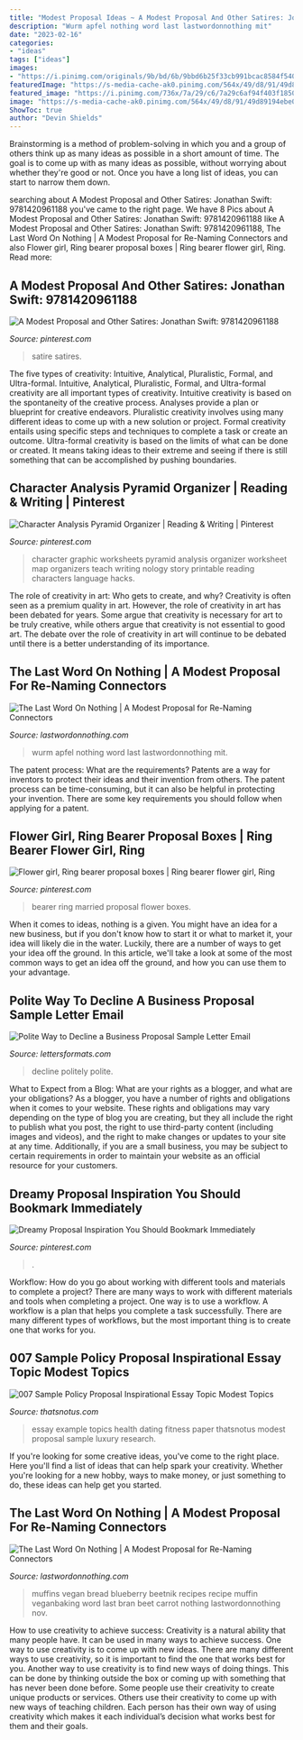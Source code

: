 ```yaml
---
title: "Modest Proposal Ideas ~ A Modest Proposal And Other Satires: Jonathan Swift: 9781420961188"
description: "Wurm apfel nothing word last lastwordonnothing mit"
date: "2023-02-16"
categories:
- "ideas"
tags: ["ideas"]
images:
- "https://i.pinimg.com/originals/9b/bd/6b/9bbd6b25f33cb991bcac8584f540ef97.jpg"
featuredImage: "https://s-media-cache-ak0.pinimg.com/564x/49/d8/91/49d89194ebe0d9f516f81e227e5d7c10.jpg"
featured_image: "https://i.pinimg.com/736x/7a/29/c6/7a29c6af94f403f1850855d2190b130d.jpg"
image: "https://s-media-cache-ak0.pinimg.com/564x/49/d8/91/49d89194ebe0d9f516f81e227e5d7c10.jpg"
ShowToc: true
author: "Devin Shields"
---
```



Brainstorming is a method of problem-solving in which you and a group of others think up as many ideas as possible in a short amount of time. The goal is to come up with as many ideas as possible, without worrying about whether they're good or not. Once you have a long list of ideas, you can start to narrow them down.

	

		
searching about A Modest Proposal and Other Satires: Jonathan Swift: 9781420961188 you've came to the right page. We have 8 Pics about A Modest Proposal and Other Satires: Jonathan Swift: 9781420961188 like A Modest Proposal and Other Satires: Jonathan Swift: 9781420961188, The Last Word On Nothing | A Modest Proposal for Re-Naming Connectors and also Flower girl, Ring bearer proposal boxes | Ring bearer flower girl, Ring. Read more:
		
    
## A Modest Proposal And Other Satires: Jonathan Swift: 9781420961188

<img loading=lazy src="https://i.pinimg.com/736x/7a/29/c6/7a29c6af94f403f1850855d2190b130d.jpg" onerror="this.onerror=null;this.src='https://tse3.mm.bing.net/th?id=OIP.SzTwSm2WP9YD6OPHznEVMQAAAA&amp;pid=15.1';" alt="A Modest Proposal and Other Satires: Jonathan Swift: 9781420961188">

_Source: pinterest.com_

>satire satires. 

	

The five types of creativity: Intuitive, Analytical, Pluralistic, Formal, and Ultra-formal.
Intuitive, Analytical, Pluralistic, Formal, and Ultra-formal creativity are all important types of creativity. Intuitive creativity is based on the spontaneity of the creative process. Analyses provide a plan or blueprint for creative endeavors. Pluralistic creativity involves using many different ideas to come up with a new solution or project. Formal creativity entails using specific steps and techniques to complete a task or create an outcome. Ultra-formal creativity is based on the limits of what can be done or created. It means taking ideas to their extreme and seeing if there is still something that can be accomplished by pushing boundaries.

    
## Character Analysis Pyramid Organizer | Reading &amp; Writing | Pinterest

<img loading=lazy src="https://s-media-cache-ak0.pinimg.com/564x/49/d8/91/49d89194ebe0d9f516f81e227e5d7c10.jpg" onerror="this.onerror=null;this.src='https://tse2.mm.bing.net/th?id=OIP.fmvI59hs9cxVqHs33ETnSQHaJl&amp;pid=15.1';" alt="Character Analysis Pyramid Organizer | Reading &amp; Writing | Pinterest">

_Source: pinterest.com_

>character graphic worksheets pyramid analysis organizer worksheet map organizers teach writing nology story printable reading characters language hacks. 

	

The role of creativity in art: Who gets to create, and why?
Creativity is often seen as a premium quality in art. However, the role of creativity in art has been debated for years. Some argue that creativity is necessary for art to be truly creative, while others argue that creativity is not essential to good art. The debate over the role of creativity in art will continue to be debated until there is a better understanding of its importance.

    
## The Last Word On Nothing | A Modest Proposal For Re-Naming Connectors

<img loading=lazy src="https://www.lastwordonnothing.com/wp-content/uploads/2015/11/Apfel_mit_Wurm-790x593.jpg" onerror="this.onerror=null;this.src='https://tse2.mm.bing.net/th?id=OIP.5qsTAWf6ZJ2lCmqKsHUF3gHaFj&amp;pid=15.1';" alt="The Last Word On Nothing | A Modest Proposal for Re-Naming Connectors">

_Source: lastwordonnothing.com_

>wurm apfel nothing word last lastwordonnothing mit. 

	

The patent process: What are the requirements?
Patents are a way for inventors to protect their ideas and their invention from others. The patent process can be time-consuming, but it can also be helpful in protecting your invention. There are some key requirements you should follow when applying for a patent.

    
## Flower Girl, Ring Bearer Proposal Boxes | Ring Bearer Flower Girl, Ring

<img loading=lazy src="https://i.pinimg.com/originals/82/12/de/8212de81c5fb5d7ef5f7cd9b93893d17.jpg" onerror="this.onerror=null;this.src='https://tse2.mm.bing.net/th?id=OIP.88vZbxLysQ8Hr_U3fs7uKgHaHa&amp;pid=15.1';" alt="Flower girl, Ring bearer proposal boxes | Ring bearer flower girl, Ring">

_Source: pinterest.com_

>bearer ring married proposal flower boxes. 

	

When it comes to ideas, nothing is a given. You might have an idea for a new business, but if you don't know how to start it or what to market it, your idea will likely die in the water. Luckily, there are a number of ways to get your idea off the ground. In this article, we'll take a look at some of the most common ways to get an idea off the ground, and how you can use them to your advantage.

    
## Polite Way To Decline A Business Proposal Sample Letter Email

<img loading=lazy src="https://1.bp.blogspot.com/-aNR2J2ZGGeM/XzalJ3hd3WI/AAAAAAAAb3o/OaQxlOAfy5QkooP1x4I_3Y3t0OwyJCXNgCLcBGAsYHQ/w1200-h630-p-k-no-nu/how%2Bto%2Breject%2Ba%2Bbusiness%2Bproposal%2Bpolitely%2Bsample.png" onerror="this.onerror=null;this.src='https://tse2.mm.bing.net/th?id=OIP.xRnipqVNhnS-_IftRh4uygHaD5&amp;pid=15.1';" alt="Polite Way to Decline a Business Proposal Sample Letter Email">

_Source: lettersformats.com_

>decline politely polite. 

	

What to Expect from a Blog: What are your rights as a blogger, and what are your obligations?
As a blogger, you have a number of rights and obligations when it comes to your website. These rights and obligations may vary depending on the type of blog you are creating, but they all include the right to publish what you post, the right to use third-party content (including images and videos), and the right to make changes or updates to your site at any time. Additionally, if you are a small business, you may be subject to certain requirements in order to maintain your website as an official resource for your customers.

    
## Dreamy Proposal Inspiration You Should Bookmark Immediately

<img loading=lazy src="https://i.pinimg.com/originals/9b/bd/6b/9bbd6b25f33cb991bcac8584f540ef97.jpg" onerror="this.onerror=null;this.src='https://tse2.mm.bing.net/th?id=OIP._hmTr6AXwsmRp5RKSGRLNgHaLH&amp;pid=15.1';" alt="Dreamy Proposal Inspiration You Should Bookmark Immediately">

_Source: pinterest.com_

>. 

	

Workflow: How do you go about working with different tools and materials to complete a project?
There are many ways to work with different materials and tools when completing a project. One way is to use a workflow. A workflow is a plan that helps you complete a task successfully. There are many different types of workflows, but the most important thing is to create one that works for you.

    
## 007 Sample Policy Proposal Inspirational Essay Topic Modest Topics

<img loading=lazy src="https://www.thatsnotus.com/g/011-health-and-fitness-essay-topics-960x1272.jpg" onerror="this.onerror=null;this.src='https://tse3.mm.bing.net/th?id=OIP.BJih10X5PaG8sEnR4yn8tAHaJz&amp;pid=15.1';" alt="007 Sample Policy Proposal Inspirational Essay Topic Modest Topics">

_Source: thatsnotus.com_

>essay example topics health dating fitness paper thatsnotus modest proposal sample luxury research. 

	

If you're looking for some creative ideas, you've come to the right place. Here you'll find a list of ideas that can help spark your creativity. Whether you're looking for a new hobby, ways to make money, or just something to do, these ideas can help get you started.

    
## The Last Word On Nothing | A Modest Proposal For Re-Naming Connectors

<img loading=lazy src="https://www.lastwordonnothing.com/wp-content/uploads/2015/11/Vegan_Blueberry_Muffins_4276797087-790x527.jpg" onerror="this.onerror=null;this.src='https://tse4.mm.bing.net/th?id=OIP.G1ZHQwKeEo4Z2pZ8mef6xwHaE8&amp;pid=15.1';" alt="The Last Word On Nothing | A Modest Proposal for Re-Naming Connectors">

_Source: lastwordonnothing.com_

>muffins vegan bread blueberry beetnik recipes recipe muffin veganbaking word last bran beet carrot nothing lastwordonnothing nov. 

	

How to use creativity to achieve success:
Creativity is a natural ability that many people have. It can be used in many ways to achieve success. One way to use creativity is to come up with new ideas. There are many different ways to use creativity, so it is important to find the one that works best for you. Another way to use creativity is to find new ways of doing things. This can be done by thinking outside the box or coming up with something that has never been done before. Some people use their creativity to create unique products or services. Others use their creativity to come up with new ways of teaching children. Each person has their own way of using creativity which makes it each individual’s decision what works best for them and their goals.

